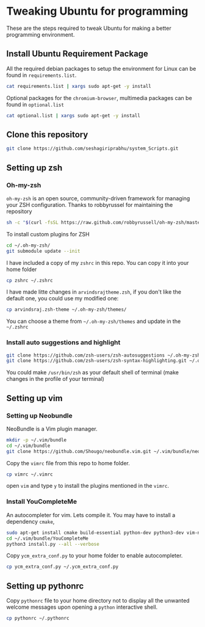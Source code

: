 # Tweaking Ubuntu for programming

These are the steps required to tweak Ubuntu for making a better programming
environment.

## Install Ubuntu Requirement Package
All the required debian packages to setup the environment for Linux can be found
in `requirements.list`.
```bash
cat requirements.list | xargs sudo apt-get -y install
```
Optional packages for the `chromium-browser`, multimedia packages can be found
in `optional.list`
```bash
cat optional.list | xargs sudo apt-get -y install
```

## Clone this repository
```bash
git clone https://github.com/seshagiriprabhu/system_Scripts.git
```

## Setting up zsh
### Oh-my-zsh

`oh-my-zsh` is an open source, community-driven framework for managing your ZSH
configuration. Thanks to robbyrussel for maintaining the repository

```bash
sh -c "$(curl -fsSL https://raw.github.com/robbyrussell/oh-my-zsh/master/tools/install.sh)"
```
 To install custom plugins for ZSH
```bash
cd ~/.oh-my-zsh/
git submodule update --init
```
I have included a copy of my `zshrc` in this repo. You can copy it into your
home folder
```zsh
cp zshrc ~/.zshrc
```
I have made litte changes in `arvindsrajtheme.zsh`, if you don't like the
default one, you could use my modified one:
```zsh
cp arvindsraj.zsh-theme ~/.oh-my-zsh/themes/   
```
You can choose a theme from `~/.oh-my-zsh/themes` and update in the `~/.zshrc`

### Install auto suggestions and highlight

```bash
git clone https://github.com/zsh-users/zsh-autosuggestions ~/.oh-my-zsh/custom/plugins/zsh-autosuggestions
git clone https://github.com/zsh-users/zsh-syntax-highlighting.git ~/.oh-my-zsh/custom/plugins/zsh-syntax-highlighting
```

You could make `/usr/bin/zsh` as your default shell of terminal (make changes
in the profile of your terminal)

## Setting up vim
### Setting up Neobundle
NeoBundle is a Vim plugin manager.
```zsh
mkdir -p ~/.vim/bundle
cd ~/.vim/bundle
git clone https://github.com/Shougo/neobundle.vim.git ~/.vim/bundle/neobundle.vim
```
Copy the `vimrc` file from this repo to home folder.
```zsh
cp vimrc ~/.vimrc
```
open `vim` and type `y` to install the plugins mentioned in the `vimrc`.

### Install YouCompleteMe
An autocompleter for vim. Lets compile it. You may have to install a
dependency `cmake`,
```zsh
sudo apt-get install cmake build-essential python-dev python3-dev vim-nox
cd ~/.vim/bundle/YouCompleteMe
python3 install.py --all --verbose
```
Copy `ycm_extra_conf.py` to your home folder to enable autocompleter.
```zsh
cp ycm_extra_conf.py ~/.ycm_extra_conf.py
```

## Setting up pythonrc
Copy `pythonrc` file to your home directory not to display all the unwanted
welcome messages
upon opening a `python` interactive shell.
```zsh
cp pythonrc ~/.pythonrc
```